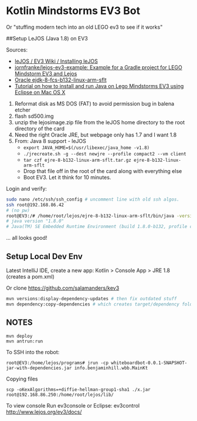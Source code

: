 # Kotlin Mindstorms EV3 Bot

Or "stuffing modern tech into an old LEGO ev3 to see if it works"

##Setup LeJOS (Java 1.8) on EV3

Sources: 
* [leJOS / EV3 Wiki / Installing leJOS](https://sourceforge.net/p/lejos/wiki/Installing%20leJOS/)
* [jornfranke/lejos-ev3-example: Example for a Gradle project for LEGO Mindstorm EV3 and Lejos](https://github.com/jornfranke/lejos-ev3-example)
* [Oracle ejdk-8-fcs-b132-linux-arm-sflt](http://download.oracle.com/otn/java/ejdk/8-b132/ejdk-8-fcs-b132-linux-arm-sflt-03_mar_2014.tar.gz)
* [Tutorial on how to install and run Java on Lego Mindstorms EV3 using Eclipse on Mac OS X](http://www.bartneck.de/2017/06/04/tutorial-on-how-to-install-and-run-java-on-lego-mindstorms-ev3-using-eclipse-on-mac-os-x/)

1. Reformat disk as MS DOS (FAT) to avoid permission bug in balena etcher
2. flash sd500.img
3. unzip the lejosimage.zip file from the leJOS home directory to the root directory of the card
4. Need the right Oracle JRE, but webpage only has 1.7 and I want 1.8
5. From: Java 8 support - leJOS
   * `export JAVA_HOME=$(/usr/libexec/java_home -v1.8)`
   * `./jrecreate.sh -g --dest newjre --profile compact2 --vm client`
   * `tar czf ejre-8-b132-linux-arm-sflt.tar.gz ejre-8-b132-linux-arm-sflt`
   * Drop that file off in the root of the card along with everything else
   * Boot EV3.  Let it think for 10 minutes.

Login and verify:

```bash
sudo nano /etc/ssh/ssh_config # uncomment line with old ssh algos.
ssh root@192.168.86.42
# (no pw)
root@EV3:/# /home/root/lejos/ejre-8-b132-linux-arm-sflt/bin/java -version
# java version "1.8.0"
# Java(TM) SE Embedded Runtime Environment (build 1.8.0-b132, profile compact2, headless)
```
... all looks good!

## Setup Local Dev Env
Latest IntelliJ IDE, create a new app: Kotlin > Console App > JRE 1.8
(creates a pom.xml)

Or clone https://github.com/salamanders/kev3

```bash
mvn versions:display-dependency-updates # then fix outdated stuff
mvn dependency:copy-dependencies # which creates target/dependency folder of the jars you need!
```
    
    





## NOTES
    mvn deploy
    mvn antrun:run

To SSH into the robot:

    root@EV3:/home/lejos/programs# jrun -cp whiteboardbot-0.0.1-SNAPSHOT-jar-with-dependencies.jar info.benjaminhill.wbb.MainKt

Copying files

    scp -oKexAlgorithms=+diffie-hellman-group1-sha1 ./x.jar root@192.168.86.250:/home/root/lejos/lib/

To view console Run ev3console or Eclipse: ev3control
http://www.lejos.org/ev3/docs/

    
    
   
